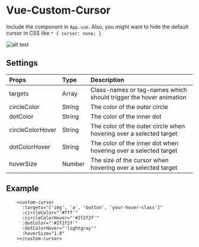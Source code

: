 # Vue-Custom-Cursor

Include the component in `App.vue`. Also, you might want to hide the default cursor in CSS like `* { cursor: none; }`.

![alt text](https://raw.githubusercontent.com/hermanwikner/Vue-Custom-Cursor/master/vue-custom-cursor.gif)

## Settings

| Props      | Type         | Description |
| :------------- |:-------------|:-------------|
| targets     | Array | Class-names or tag-names which should trigger the hover animation | 
| circleColor | String | The color of the outer circle | 
| dotColor | String | The color of the inner dot | 
| circleColorHover | String | The color of the outer circle when hovering over a selected target | 
| dotColorHover | String | The color of the inner dot when hovering over a selected target| 
| hoverSize | Number | The size of the cursor when hovering over a selected target| 

## Example 

```
    <custom-cursor
      :targets="['img', 'a', 'button', 'your-hover-class']"
      :circleColor="'#fff'"
      :circleColorHover="'#2f2f2f'"
      :dotColor="'#2f2f2f'"
      :dotColorHover="'lightgray'"
      :hoverSize="1.8"
    ></custom-cursor>
``` 
